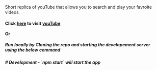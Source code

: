 Short replica of youTube that allows you to search and play your favroite videos
<h4>Click <a href="https://krantibrid98.github.io/YouTubeRep/">here</a> to visit <a href="https://krantibrid98.github.io/YouTubeRep/">youTube</a> </br></br>Or</br> </h4><h5>Run locally by Cloning the repo and starting the developement server using the below command<h5>
# Development
- `npm start` will start the app
